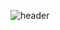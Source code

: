 ![header](https://capsule-render.vercel.app/api?type=Waving&color=auto&height=120&section=header&text=&fontColor=auto&fontSize=50&animation=fadeIn&fontAlignY=40)

<!--
**dkgus89/dkgus89** is a ✨ _special_ ✨ repository because its `README.md` (this file) appears on your GitHub profile.

Here are some ideas to get you started:

- 🔭 I’m currently working on ...
- 🌱 I’m currently learning ...
- 👯 I’m looking to collaborate on ...
- 🤔 I’m looking for help with ...
- 💬 Ask me about ...
- 📫 How to reach me: ...
- 😄 Pronouns: ...
- ⚡ Fun fact: ...
-->
